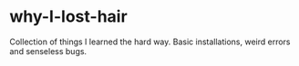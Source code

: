 # why-I-lost-hair
Collection of things I learned the hard way. Basic installations, weird errors and senseless bugs.
